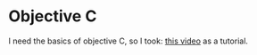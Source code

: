 # Objective C

I need the basics of objective C, so I took:
[this video](https://www.youtube.com/watch?v=5esQqZIJ83g) as a tutorial.

